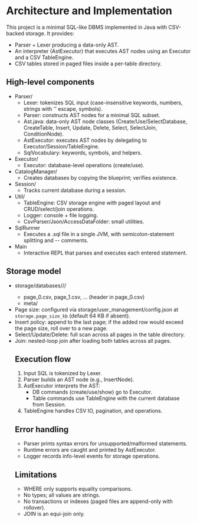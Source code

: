 # Architecture and Implementation

This project is a minimal SQL-like DBMS implemented in Java with CSV-backed storage. It provides:
- Parser + Lexer producing a data-only AST.
- An interpreter (AstExecutor) that executes AST nodes using an Executor and a CSV TableEngine.
- CSV tables stored in paged files inside a per-table directory.

## High-level components

- Parser/
  - Lexer: tokenizes SQL input (case-insensitive keywords, numbers, strings with '' escape, symbols).
  - Parser: constructs AST nodes for a minimal SQL subset.
  - Ast.java: data-only AST node classes (Create/Use/SelectDatabase, CreateTable, Insert, Update, Delete, Select, SelectJoin, ConditionNode).
  - AstExecutor: executes AST nodes by delegating to Executor/Session/TableEngine.
  - SqlVocabulary: keywords, symbols, and helpers.
- Executor/
  - Executor: database-level operations (create/use).
- CatalogManager/
  - Creates databases by copying the blueprint; verifies existence.
- Session/
  - Tracks current database during a session.
- Util/
  - TableEngine: CSV storage engine with paged layout and CRUD/select/join operations.
  - Logger: console + file logging.
  - CsvParser/Json/AccessDataFolder: small utilities.
- SqlRunner
  - Executes a .sql file in a single JVM, with semicolon-statement splitting and -- comments.
- Main
  - Interactive REPL that parses and executes each entered statement.

## Storage model

- storage/databases/<db>/<table>/
  - page_0.csv, page_1.csv, ... (header in page_0.csv)
  - meta/
- Page size: configured via storage/user_management/config.json at `storage.page_size_kb` (default 64 KB if absent).
- Insert policy: append to the last page; if the added row would exceed the page size, roll over to a new page.
- Select/Update/Delete: full scan across all pages in the table directory.
- Join: nested-loop join after loading both tables across all pages.

## Execution flow

1. Input SQL is tokenized by Lexer.
2. Parser builds an AST node (e.g., InsertNode).
3. AstExecutor interprets the AST:
   - DB commands (create/use/show) go to Executor.
   - Table commands use TableEngine with the current database from Session.
4. TableEngine handles CSV IO, pagination, and operations.

## Error handling
- Parser prints syntax errors for unsupported/malformed statements.
- Runtime errors are caught and printed by AstExecutor.
- Logger records info-level events for storage operations.

## Limitations
- WHERE only supports equality comparisons.
- No types; all values are strings.
- No transactions or indexes (paged files are append-only with rollover).
- JOIN is an equi-join only.

